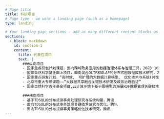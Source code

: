 ```yaml
---
# Page title
title: 科研项目
# Page type - we want a landing page (such as a homepage)
type: landing

# Your landing page sections - add as many different content blocks as you like
sections:
  - block: markdown
    id: section-1
    content:
      title: 代表性项目
      text: |
        ###纵向项目
        - 国家重点研发计划课题，面向跨域政务应用的数据治理体系与治理工具，2020.10-2023.9       
        - 国家自然科学基金面上项目，面向混合OLTP和OLAP的分布式图数据库技术研究，2020.01-2023.12
        - 国家重点研发计划，“高时效、 可扩展的大数据计算模型、 优化技术与系统(共性关键技术类)”
        - 北京市重大专项课题——“大数据共享融合关键技术研发及政务治理验证”
        - 国家自然科学青年基金项目,云计算环境下基于图模型的海量RDF数据管理关键技术研究， 2016.01-2018.12
        
        ###横向项目
        - 基于TDSQL的分布式读事务处理研究与系统构建，腾讯
        - 面向TDSQL的分布式事务处理关键技术研究与优化，腾讯
        - 面向TDSQL的分布式读事务策略优化技术研究，腾讯
---
```

